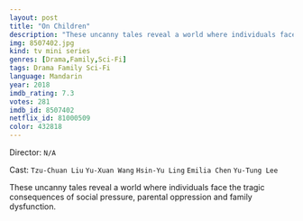 ```yaml
---
layout: post
title: "On Children"
description: "These uncanny tales reveal a world where individuals face the tragic consequences of social pressure, parental oppression and family dysfunction..."
img: 8507402.jpg
kind: tv mini series
genres: [Drama,Family,Sci-Fi]
tags: Drama Family Sci-Fi 
language: Mandarin
year: 2018
imdb_rating: 7.3
votes: 281
imdb_id: 8507402
netflix_id: 81000509
color: 432818
---
```

Director: `N/A`  

Cast: `Tzu-Chuan Liu` `Yu-Xuan Wang` `Hsin-Yu Ling` `Emilia Chen` `Yu-Tung Lee` 

These uncanny tales reveal a world where individuals face the tragic consequences of social pressure, parental oppression and family dysfunction.